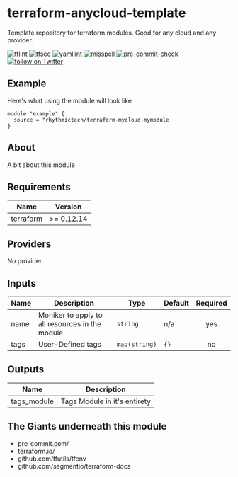 # terraform-anycloud-template
Template repository for terraform modules. Good for any cloud and any provider.

[![tflint](https://github.com/rhythmictech/terraform-anycloud-template/workflows/tflint/badge.svg?branch=main&event=push)](https://github.com/rhythmictech/terraform-anycloud-template/actions?query=workflow%3Atflint+event%3Apush+branch%3Amain)
[![tfsec](https://github.com/rhythmictech/terraform-anycloud-template/workflows/tfsec/badge.svg?branch=main&event=push)](https://github.com/rhythmictech/terraform-anycloud-template/actions?query=workflow%3Atfsec+event%3Apush+branch%3Amain)
[![yamllint](https://github.com/rhythmictech/terraform-anycloud-template/workflows/yamllint/badge.svg?branch=main&event=push)](https://github.com/rhythmictech/terraform-anycloud-template/actions?query=workflow%3Ayamllint+event%3Apush+branch%3Amain)
[![misspell](https://github.com/rhythmictech/terraform-anycloud-template/workflows/misspell/badge.svg?branch=main&event=push)](https://github.com/rhythmictech/terraform-anycloud-template/actions?query=workflow%3Amisspell+event%3Apush+branch%3Amain)
[![pre-commit-check](https://github.com/rhythmictech/terraform-anycloud-template/workflows/pre-commit-check/badge.svg?branch=main&event=push)](https://github.com/rhythmictech/terraform-anycloud-template/actions?query=workflow%3Apre-commit-check+event%3Apush+branch%3Amain)
<a href="https://twitter.com/intent/follow?screen_name=RhythmicTech"><img src="https://img.shields.io/twitter/follow/RhythmicTech?style=social&logo=twitter" alt="follow on Twitter"></a>

## Example
Here's what using the module will look like
```hcl
module "example" {
  source = "rhythmictech/terraform-mycloud-mymodule
}
```

## About
A bit about this module

<!-- BEGINNING OF PRE-COMMIT-TERRAFORM DOCS HOOK -->
## Requirements

| Name | Version |
|------|---------|
| terraform | >= 0.12.14 |

## Providers

No provider.

## Inputs

| Name | Description | Type | Default | Required |
|------|-------------|------|---------|:--------:|
| name | Moniker to apply to all resources in the module | `string` | n/a | yes |
| tags | User-Defined tags | `map(string)` | `{}` | no |

## Outputs

| Name | Description |
|------|-------------|
| tags\_module | Tags Module in it's entirety |

<!-- END OF PRE-COMMIT-TERRAFORM DOCS HOOK -->

## The Giants underneath this module
- pre-commit.com/
- terraform.io/
- github.com/tfutils/tfenv
- github.com/segmentio/terraform-docs
